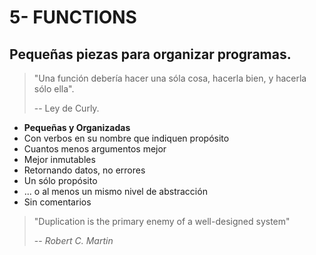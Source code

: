 # 5- FUNCTIONS

## Pequeñas piezas para organizar programas.

> "Una función debería hacer una sóla cosa, hacerla bien, y hacerla sólo ella".
>
> -- Ley de Curly.

* **Pequeñas y Organizadas**
* Con verbos en su nombre que indiquen propósito
* Cuantos menos argumentos mejor
* Mejor inmutables
* Retornando datos, no errores
* Un sólo propósito
* ... o al menos un mismo nivel de abstracción
* Sin comentarios

> "Duplication is the primary enemy of a well-designed system"
>
> -- _Robert C. Martin_
